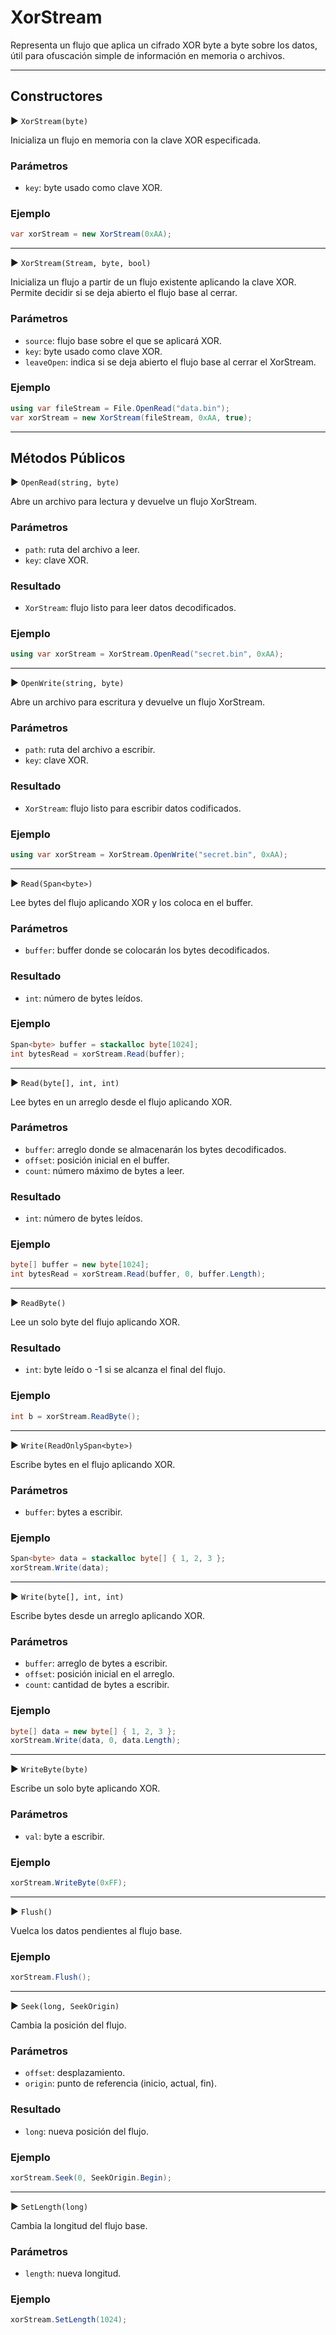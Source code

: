 # XorStream

Representa un flujo que aplica un cifrado XOR byte a byte sobre los datos, útil para ofuscación simple de información en memoria o archivos.

---

## Constructores

▶ `XorStream(byte)`

Inicializa un flujo en memoria con la clave XOR especificada.

### Parámetros

* `key`: byte usado como clave XOR.

### Ejemplo

```csharp
var xorStream = new XorStream(0xAA);
```

---

▶ `XorStream(Stream, byte, bool)`

Inicializa un flujo a partir de un flujo existente aplicando la clave XOR. Permite decidir si se deja abierto el flujo base al cerrar.

### Parámetros

* `source`: flujo base sobre el que se aplicará XOR.
* `key`: byte usado como clave XOR.
* `leaveOpen`: indica si se deja abierto el flujo base al cerrar el XorStream.

### Ejemplo

```csharp
using var fileStream = File.OpenRead("data.bin");
var xorStream = new XorStream(fileStream, 0xAA, true);
```

---

## Métodos Públicos

▶ `OpenRead(string, byte)`

Abre un archivo para lectura y devuelve un flujo XorStream.

### Parámetros

* `path`: ruta del archivo a leer.
* `key`: clave XOR.

### Resultado

* `XorStream`: flujo listo para leer datos decodificados.

### Ejemplo

```csharp
using var xorStream = XorStream.OpenRead("secret.bin", 0xAA);
```

---

▶ `OpenWrite(string, byte)`

Abre un archivo para escritura y devuelve un flujo XorStream.

### Parámetros

* `path`: ruta del archivo a escribir.
* `key`: clave XOR.

### Resultado

* `XorStream`: flujo listo para escribir datos codificados.

### Ejemplo

```csharp
using var xorStream = XorStream.OpenWrite("secret.bin", 0xAA);
```

---

▶ `Read(Span<byte>)`

Lee bytes del flujo aplicando XOR y los coloca en el buffer.

### Parámetros

* `buffer`: buffer donde se colocarán los bytes decodificados.

### Resultado

* `int`: número de bytes leídos.

### Ejemplo

```csharp
Span<byte> buffer = stackalloc byte[1024];
int bytesRead = xorStream.Read(buffer);
```

---

▶ `Read(byte[], int, int)`

Lee bytes en un arreglo desde el flujo aplicando XOR.

### Parámetros

* `buffer`: arreglo donde se almacenarán los bytes decodificados.
* `offset`: posición inicial en el buffer.
* `count`: número máximo de bytes a leer.

### Resultado

* `int`: número de bytes leídos.

### Ejemplo

```csharp
byte[] buffer = new byte[1024];
int bytesRead = xorStream.Read(buffer, 0, buffer.Length);
```

---

▶ `ReadByte()`

Lee un solo byte del flujo aplicando XOR.

### Resultado

* `int`: byte leído o -1 si se alcanza el final del flujo.

### Ejemplo

```csharp
int b = xorStream.ReadByte();
```

---

▶ `Write(ReadOnlySpan<byte>)`

Escribe bytes en el flujo aplicando XOR.

### Parámetros

* `buffer`: bytes a escribir.

### Ejemplo

```csharp
Span<byte> data = stackalloc byte[] { 1, 2, 3 };
xorStream.Write(data);
```

---

▶ `Write(byte[], int, int)`

Escribe bytes desde un arreglo aplicando XOR.

### Parámetros

* `buffer`: arreglo de bytes a escribir.
* `offset`: posición inicial en el arreglo.
* `count`: cantidad de bytes a escribir.

### Ejemplo

```csharp
byte[] data = new byte[] { 1, 2, 3 };
xorStream.Write(data, 0, data.Length);
```

---

▶ `WriteByte(byte)`

Escribe un solo byte aplicando XOR.

### Parámetros

* `val`: byte a escribir.

### Ejemplo

```csharp
xorStream.WriteByte(0xFF);
```

---

▶ `Flush()`

Vuelca los datos pendientes al flujo base.

### Ejemplo

```csharp
xorStream.Flush();
```

---

▶ `Seek(long, SeekOrigin)`

Cambia la posición del flujo.

### Parámetros

* `offset`: desplazamiento.
* `origin`: punto de referencia (inicio, actual, fin).

### Resultado

* `long`: nueva posición del flujo.

### Ejemplo

```csharp
xorStream.Seek(0, SeekOrigin.Begin);
```

---

▶ `SetLength(long)`

Cambia la longitud del flujo base.

### Parámetros

* `length`: nueva longitud.

### Ejemplo

```csharp
xorStream.SetLength(1024);
```